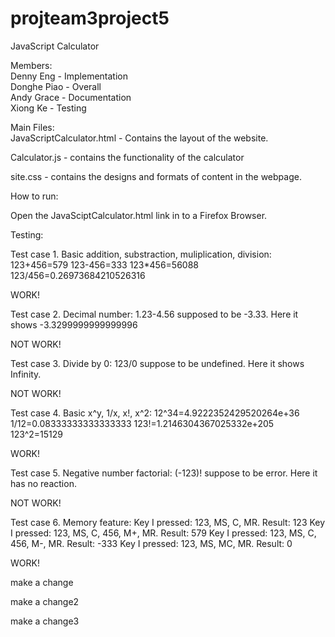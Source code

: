 # projteam3project5

JavaScript Calculator

Members:  
Denny Eng - Implementation  
Donghe Piao - Overall  
Andy Grace - Documentation  
Xiong Ke - Testing

Main Files:  
JavaScriptCalculator.html - Contains the layout of the website.

Calculator.js - contains the functionality of the calculator

site.css - contains the designs and formats of content in the webpage.

How to run:  

Open the JavaSciptCalculator.html link in to a Firefox Browser.


Testing:  

Test case 1. Basic addition, substraction, muliplication, division:
123+456=579
123-456=333
123*456=56088
123/456=0.26973684210526316

WORK!


Test case 2. Decimal number:
1.23-4.56 supposed to be -3.33. Here it shows -3.3299999999999996

NOT WORK!


Test case 3. Divide by 0:
123/0 suppose to be undefined. Here it shows Infinity.

NOT WORK!


Test case 4. Basic x^y, 1/x, x!, x^2:
12^34=4.9222352429520264e+36
1/12=0.08333333333333333
123!=1.2146304367025332e+205
123^2=15129

WORK!


Test case 5. Negative number factorial:
(-123)! suppose to be error. Here it has no reaction.

NOT WORK!


Test case 6. Memory feature:
Key I pressed: 123, MS, C, MR. Result: 123
Key I pressed: 123, MS, C, 456, M+, MR. Result: 579
Key I pressed: 123, MS, C, 456, M-, MR. Result: -333
Key I pressed: 123, MS, MC, MR. Result: 0

WORK!


make a change

make a change2

make a change3






